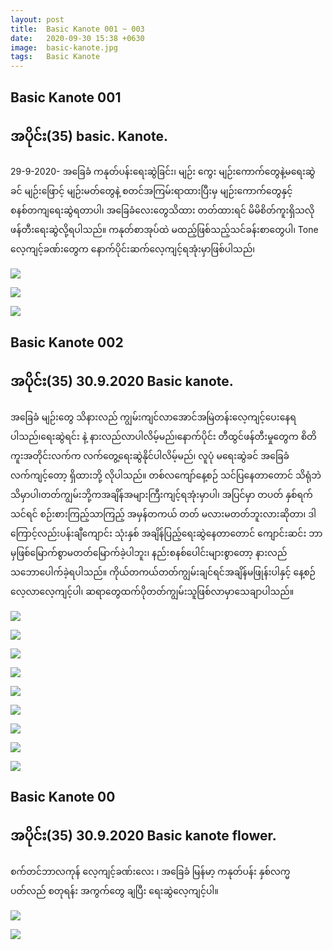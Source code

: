 ```yaml
---
layout: post
title:  Basic Kanote 001 ~ 003
date:   2020-09-30 15:38 +0630
image:  basic-kanote.jpg
tags:   Basic Kanote
---
```

## Basic Kanote 001
## အပိုင်း(35) basic. Kanote.
29-9-2020- အခြေခံ ကနုတ်ပန်းရေးဆွဲခြင်း၊ မျဉ်း ကွေး မျဉ်းကောက်တွေနဲ့မရေးဆွဲခင် မျဉ်းဖြောင့် မျဉ်းမတ်တွေနဲ့ စတင်အကြမ်းရာထားပြီးမှ မျဉ်းကောက်တွေနှင့်စနစ်တကျရေးဆွဲရတာပါ၊ အခြေခံလေးတွေသိထား တတ်ထားရင် မိမိစိတ်ကူးရှိသလို ဖန်တီးရေးဆွဲလို့ရပါသည်။ ကနုတ်စာအုပ်ထဲ မထည့်ဖြစ်သည့်သင်ခန်းစာတွေပါ၊ Tone လေ့ကျင့်ခဏ်းတွေက နောက်ပိုင်းဆက်လေ့ကျင့်ရအုံးမှာဖြစ်ပါသည်၊

![]({{site.baseurl}}/img/basic-kanote/001-01.jpg)

![]({{site.baseurl}}/img/basic-kanote/001-02.jpg)

![]({{site.baseurl}}/img/basic-kanote/001-03.jpg)

## Basic Kanote 002
## အပိုင်း(35) 30.9.2020 Basic kanote. 
အခြေခံ မျဉ်းတွေ သိနားလည် ကျွမ်းကျင်လာအောင်အမြဲတန်းလေ့ကျင့်ပေးနေရပါသည်၊ရေးဆွဲရင်း နဲ့ နားလည်လာပါလိမ့်မည်၊နောက်ပိုင်း တီထွင်ဖန်တီးမှုတွေက စိတိကူးအတိုင်းလက်က လက်တွေ့ရေးဆွဲနိုင်ပါလိမ့်မည်၊ လူပုံ မရေးဆွဲခင် အခြေခံ လက်ကျင့်တော့ ရှိထားဘို့ လိုပါသည်။ တစ်လကျော်နေ့စဉ် သင်ပြနေတာတောင် သိရုံဘဲသိမှာပါ၊တတ်ကျွမ်းဘို့ကအချိန်အများကြီးကျင့်ရအုံးမှာပါ၊ အပြင်မှာ တပတ် နှစ်ရက် သင်ရင် စဉ်းစားကြည့်သာကြည့် အမှန်တကယ် တတ် မလားမတတ်ဘူးလားဆိုတာ၊ ဒါကြောင့်လည်းပန်းချီကျောင်း သုံးနှစ် အချိန်ပြည့်ရေးဆွဲနေတာတောင် ကျောင်းဆင်း ဘာမှဖြစ်မြောက်စွာမတတ်မြောက်ခဲ့ပါဘူး၊ နည်းစနစ်ပေါင်းများစွာတော့ နားလည်သဘောပေါက်ခဲ့ရပါသည်။ ကိုယ်တကယ်တတ်ကျွမ်းချင်ရင်အချိန်မဖြုန်းပါနှင့် နေ့စဉ် လေ့လာလေ့ကျင့်ပါ၊ ဆရာတွေထက်ပိုတတ်ကျွမ်းသူဖြစ်လာမှာသေချာပါသည်။ 

![]({{site.baseurl}}/img/basic-kanote/002-01.jpg)

![]({{site.baseurl}}/img/basic-kanote/002-02.jpg)

![]({{site.baseurl}}/img/basic-kanote/002-03.jpg)

![]({{site.baseurl}}/img/basic-kanote/002-04.jpg)

![]({{site.baseurl}}/img/basic-kanote/002-05.jpg)

![]({{site.baseurl}}/img/basic-kanote/002-06.jpg)

![]({{site.baseurl}}/img/basic-kanote/002-07.jpg)

![]({{site.baseurl}}/img/basic-kanote/002-08.jpg)

![]({{site.baseurl}}/img/basic-kanote/002-09.jpg)

## Basic Kanote 00
## အပိုင်း(35) 30.9.2020 Basic kanote flower.
စက်တင်ဘာလကုန် လေ့ကျင့်ခဏ်းလေး ၊ အခြေခံ မြန်မာ့ ကနုတ်ပန်း နှစ်လက္မ ပတ်လည် စတုရန်း အကွက်တွေ ချပြီး ရေးဆွဲလေ့ကျင့်ပါ။

![]({{site.baseurl}}/img/basic-kanote/003-01.jpg)

![]({{site.baseurl}}/img/basic-kanote/003-02.jpg)

